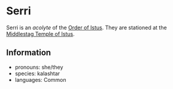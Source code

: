 # Serri

Serri is an _acolyte_ of the [Order of Istus](../../../organizations/order-of-istus.md). They are stationed at the [Middlestag Temple of Istus](../edgewood/middlestag-temple-of-istus.md).

## Information

- pronouns: she/they
- species: kalashtar
- languages: Common
